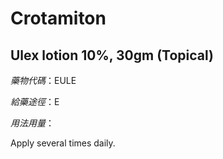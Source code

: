# Crotamiton

## Ulex lotion 10%, 30gm (Topical)

*藥物代碼*：EULE

*給藥途徑*：E

*用法用量*：

Apply several times daily.


